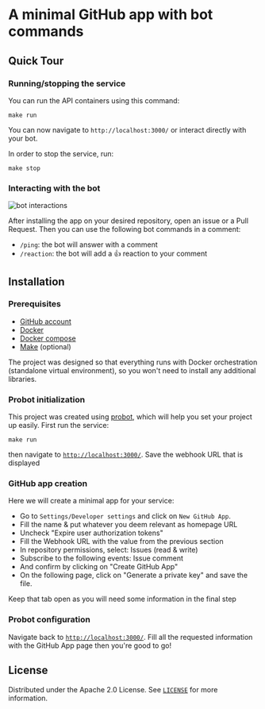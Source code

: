 # A minimal GitHub app with bot commands


## Quick Tour

### Running/stopping the service

You can run the API containers using this command:

```shell
make run
```

You can now navigate to `http://localhost:3000/` or interact directly with your bot.

In order to stop the service, run:
```shell
make stop
```

### Interacting with the bot


![bot interactions](https://user-images.githubusercontent.com/26927750/219503985-be9f4c19-dc11-4f3c-a1af-b8c6cc0894f9.png)

After installing the app on your desired repository, open an issue or a Pull Request. Then you can use the following bot commands in a comment:
- `/ping`: the bot will answer with a comment
- `/reaction`: the bot will add a :+1: reaction to your comment



## Installation

### Prerequisites

- [GitHub account](https://github.com/)
- [Docker](https://docs.docker.com/engine/install/)
- [Docker compose](https://docs.docker.com/compose/)
- [Make](https://www.gnu.org/software/make/) (optional)

The project was designed so that everything runs with Docker orchestration (standalone virtual environment), so you won't need to install any additional libraries.

### Probot initialization

This project was created using [probot](https://github.com/probot/probot), which will help you set your project up easily. First run the service:

```shell
make run
```

then navigate to [`http://localhost:3000/`](http://localhost:3000/). Save the webhook URL that is displayed


### GitHub app creation

Here we will create a minimal app for your service:
- Go to `Settings/Developer settings` and click on `New GitHub App`.
- Fill the name & put whatever you deem relevant as homepage URL
- Uncheck "Expire user authorization tokens"
- Fill the Webhook URL with the value from the previous section
- In repository permissions, select: Issues (read & write)
- Subscribe to the following events: Issue comment
- And confirm by clicking on "Create GitHub App"
- On the following page, click on "Generate a private key" and save the file.

Keep that tab open as you will need some information in the final step

### Probot configuration

Navigate back to [`http://localhost:3000/`](http://localhost:3000/).
Fill all the requested information with the GitHub App page then you're good to go!


## License

Distributed under the Apache 2.0 License. See [`LICENSE`](LICENSE) for more information.
